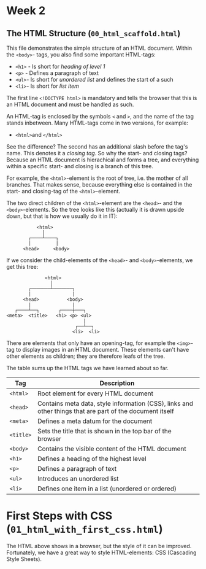 # Week 2

## The HTML Structure (`00_html_scaffold.html`)
This file demonstrates the simple structure of an HTML document. Within the `<body>`- tags, 
you also find some important HTML-tags:

- `<h1>` - Is short for *heading of level 1*
- `<p>` - Defines a paragraph of text
- `<ul>`- Is short for *unordered list* and defines the start of a such
- `<li>`- Is short for *list item*

The first line `<!DOCTYPE html>` is mandatory and tells the browser that this is an HTML document and must be handled as such.

An HTML-tag is enclosed by the symbols `<` and `>`, and the name of the tag stands inbetween. Many HTML-tags come in two versions, for example:

- `<html>`and `</html>`

See the difference? The second has an additional slash before the tag's name. This denotes it a *closing tag*. So why the start- and closing tags? Because an HTML document is hierachical and forms a tree, and everything within a specific start- and closing is a branch of this tree.

For example, the `<html>`-element is the root of tree, i.e. the mother of all branches. That makes sense, because everything else is contained in the start- and closing-tag of the `<html>`-element.

The two direct children of the `<html>`-element are the `<head>`- and the `<body>`-elements. So the tree looks like this (actually it is drawn upside down, but that is how we usually do it in IT):

```
           <html>
             │
        ┌────┴────┐
        |         |
      <head>     <body>
```

If we consider the child-elements of the `<head>`- and `<body>`-elements, we get this tree:

```
              <html>
                │
        ┌───────┴───────┐
        |               |
      <head>          <body>
        |               |
   ┌────┴──┐       ┌────┼───┐
<meta>  <title>   <h1> <p> <ul>
                            |
                         ┌──┴──┐
                        <li>  <li>
```

There are elements that only have an opening-tag, for example the `<img>`-tag to display images in an HTML document. These elements can't have other elements as children; they are therefore leafs of the tree.

The table sums up the HTML tags we have learned about so far.

| Tag | Description |
| --- | --- |
| `<html>` | Root element for every HTML document |
| `<head>` | Contains meta data, style information (CSS), links and other things that are part of the document itself |
| `<meta>` | Defines a meta datum for the document |
| `<title>` | Sets the title that is shown in the top bar of the browser |
| `<body>` | Contains the visible content of the HTML document |
| `<h1>` | Defines a heading of the highest level |
| `<p>` | Defines a paragraph of text |
| `<ul>` | Introduces an unordered list |
| `<li>` | Defines one item in a list (unordered or ordered) |

# First Steps with CSS (`01_html_with_first_css.html`)

The HTML above shows in a browser, but the style of it can be improved. Fortunately, we have a great way to style HTML-elements: CSS (Cascading Style Sheets).
